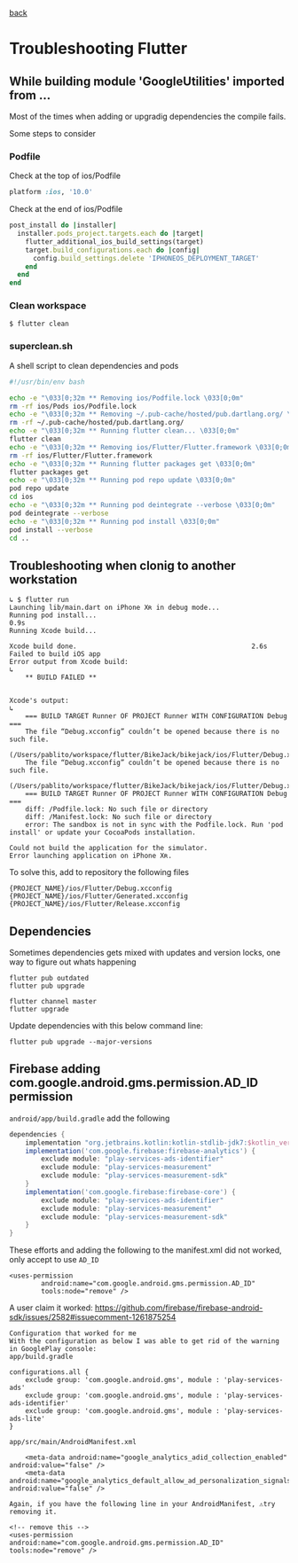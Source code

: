 [back](README.md)

# Troubleshooting Flutter

## While building module 'GoogleUtilities' imported from ...

Most of the times when adding or upgradig dependencies the compile fails.

Some steps to consider

### Podfile

Check at the top of ios/Podfile

```ruby
platform :ios, '10.0'
```

Check at the end of ios/Podfile

```ruby
post_install do |installer|
  installer.pods_project.targets.each do |target|
    flutter_additional_ios_build_settings(target)
    target.build_configurations.each do |config|
      config.build_settings.delete 'IPHONEOS_DEPLOYMENT_TARGET'
    end
  end
end
```

### Clean workspace

    $ flutter clean

### superclean.sh

A shell script to clean dependencies and pods

```bash
#!/usr/bin/env bash

echo -e "\033[0;32m ** Removing ios/Podfile.lock \033[0;0m"
rm -rf ios/Pods ios/Podfile.lock
echo -e "\033[0;32m ** Removing ~/.pub-cache/hosted/pub.dartlang.org/ \033[0;0m"
rm -rf ~/.pub-cache/hosted/pub.dartlang.org/
echo -e "\033[0;32m ** Running flutter clean... \033[0;0m"
flutter clean
echo -e "\033[0;32m ** Removing ios/Flutter/Flutter.framework \033[0;0m"
rm -rf ios/Flutter/Flutter.framework
echo -e "\033[0;32m ** Running flutter packages get \033[0;0m"
flutter packages get
echo -e "\033[0;32m ** Running pod repo update \033[0;0m"
pod repo update
cd ios
echo -e "\033[0;32m ** Running pod deintegrate --verbose \033[0;0m"
pod deintegrate --verbose
echo -e "\033[0;32m ** Running pod install \033[0;0m"
pod install --verbose
cd ..
```

## Troubleshooting when clonig to another workstation

```
↳ $ flutter run
Launching lib/main.dart on iPhone Xʀ in debug mode...
Running pod install...                                              0.9s
Running Xcode build...

Xcode build done.                                            2.6s
Failed to build iOS app
Error output from Xcode build:
↳
    ** BUILD FAILED **


Xcode's output:
↳
    === BUILD TARGET Runner OF PROJECT Runner WITH CONFIGURATION Debug ===
    The file “Debug.xcconfig” couldn’t be opened because there is no such file.
    (/Users/pablito/workspace/flutter/BikeJack/bikejack/ios/Flutter/Debug.xcconfig)
    The file “Debug.xcconfig” couldn’t be opened because there is no such file.
    (/Users/pablito/workspace/flutter/BikeJack/bikejack/ios/Flutter/Debug.xcconfig)
    === BUILD TARGET Runner OF PROJECT Runner WITH CONFIGURATION Debug ===
    diff: /Podfile.lock: No such file or directory
    diff: /Manifest.lock: No such file or directory
    error: The sandbox is not in sync with the Podfile.lock. Run 'pod install' or update your CocoaPods installation.

Could not build the application for the simulator.
Error launching application on iPhone Xʀ.
```

To solve this, add to repository the following files

    {PROJECT_NAME}/ios/Flutter/Debug.xcconfig
    {PROJECT_NAME}/ios/Flutter/Generated.xcconfig
    {PROJECT_NAME}/ios/Flutter/Release.xcconfig

## Dependencies

Sometimes dependencies gets mixed with updates and version locks, one way to figure out whats happening

    flutter pub outdated
    flutter pub upgrade

    flutter channel master
    flutter upgrade

Update dependencies with this below command line:

    flutter pub upgrade --major-versions

## Firebase adding com.google.android.gms.permission.AD_ID permission

`android/app/build.gradle` add the following

```gradle
dependencies {
    implementation "org.jetbrains.kotlin:kotlin-stdlib-jdk7:$kotlin_version"
    implementation('com.google.firebase:firebase-analytics') {
        exclude module: "play-services-ads-identifier"
        exclude module: "play-services-measurement"
        exclude module: "play-services-measurement-sdk"
    }
    implementation('com.google.firebase:firebase-core') {
        exclude module: "play-services-ads-identifier"
        exclude module: "play-services-measurement"
        exclude module: "play-services-measurement-sdk"
    }
}
```

These efforts and adding the following to the manifest.xml did not worked, only accept to use `AD_ID`

```
<uses-permission
        android:name="com.google.android.gms.permission.AD_ID"
        tools:node="remove" />
```

A user claim it worked: https://github.com/firebase/firebase-android-sdk/issues/2582#issuecomment-1261875254

    Configuration that worked for me
    With the configuration as below I was able to get rid of the warning in GooglePlay console:
    app/build.gradle

    configurations.all {
        exclude group: 'com.google.android.gms', module : 'play-services-ads'
        exclude group: 'com.google.android.gms', module : 'play-services-ads-identifier'
        exclude group: 'com.google.android.gms', module : 'play-services-ads-lite'
    }
    
    app/src/main/AndroidManifest.xml

        <meta-data android:name="google_analytics_adid_collection_enabled" android:value="false" />
        <meta-data android:name="google_analytics_default_allow_ad_personalization_signals" android:value="false" />
        
    Again, if you have the following line in your AndroidManifest, ⚠️try removing it.

    <!-- remove this -->
    <uses-permission android:name="com.google.android.gms.permission.AD_ID" tools:node="remove" />

